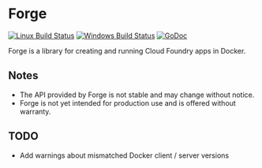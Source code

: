 # Forge

[![Linux Build Status](https://travis-ci.org/sclevine/forge.svg?branch=master)](https://travis-ci.org/sclevine/forge)
[![Windows Build Status](https://ci.appveyor.com/api/projects/status/some-id/branch/master?svg=true)](https://ci.appveyor.com/project/sclevine/forge/branch/master)
[![GoDoc](https://godoc.org/github.com/sclevine/forge?status.svg)](https://godoc.org/github.com/sclevine/forge)

Forge is a library for creating and running Cloud Foundry apps in Docker.

## Notes

* The API provided by Forge is not stable and may change without notice.
* Forge is not yet intended for production use and is offered without warranty.

## TODO

* Add warnings about mismatched Docker client / server versions
